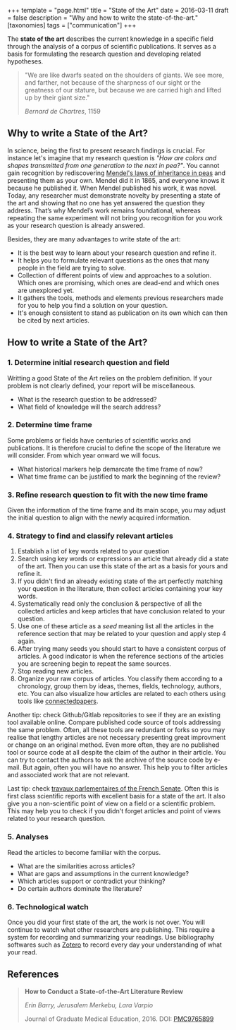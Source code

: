 +++
template = "page.html"
title = "State of the Art"
date =  2016-03-11
draft = false
description = "Why and how to write the state-of-the-art."
[taxonomies]
tags = ["communication"]
+++

The **state of the art** describes the current knowledge in a specific field through the analysis of a corpus of scientific publications. It serves as a basis for formulating the research question and developing related hypotheses.
<!-- more -->

> "We are like dwarfs seated on the shoulders of giants. We see more, and farther, not because of the sharpness of our sight or the greatness of our stature, but because we are carried high and lifted up by their giant size."
>
> *Bernard de Chartres*, 1159
>


## Why to write a State of the Art?

In science, being the first to present research findings is crucial. For instance let's imagine that my research question is *"How are colors and shapes transmitted from one generation to the next in pea?"*. You cannot gain recognition by rediscovering [Mendel's laws of inheritance in peas](http://old.esp.org/foundations/genetics/classical/gm-65-a.pdf) and presenting them as your own. Mendel did it in 1865, and everyone knows it because he published it. When Mendel published his work, it was novel. Today, any researcher must demonstrate novelty by presenting a state of the art and showing that no one has yet answered the question they address. That’s why Mendel’s work remains foundational, whereas repeating the same experiment will not bring you recognition for you work as your research question is already answered.


Besides, they are many advantages to write state of the art:
* It is the best way to learn about your research question and refine it.
* It helps you to formulate relevant questions as the ones that many people in the field are trying to solve.
* Collection of different points of view and approaches to a solution. Which ones are promising, which ones are dead-end and which ones are unexplored yet.
* It gathers the tools, methods and elements previous researchers made for you to help you find a solution on your question.
* It's enough consistent to stand as publication on its own which can then be cited by next articles.


## How to write a State of the Art?

### 1. Determine initial research question and field

Writting a good State of the Art relies on the problem definition. If your problem is not clearly defined, your report will be miscellaneous.
* What is the research question to be addressed?
* What field of knowledge will the search address?

### 2. Determine time frame

Some problems or fields have centuries of scientific works and publications. It is therefore crucial to define the scope of the literature we will consider. From which year onward we will focus.
* What historical markers help demarcate the time frame of now?
* What time frame can be justified to mark the beginning of the review?

### 3. Refine research question to fit with the new time frame

Given the information of the time frame and its main scope, you may adjust the initial question to align with the newly acquired information.

### 4. Strategy to find and classify relevant articles

1. Establish a list of key words related to your question
2. Search using key words or expressions an article that already did a state of the art. Then you can use this state of the art as a basis for yours and refine it.
3. If you didn't find an already existing state of the art perfectly matching your question in the literature, then collect articles containing your key words.
4. Systematically read only the conclusion & perspective of all the collected articles and keep articles that have conclusion related to your question.
5. Use one of these article as a *seed* meaning list all the articles in the reference section that may be related to your question and apply step 4 again.
6. After trying many seeds you should start to have a consistent corpus of articles. A good indicator is when the reference sections of the articles you are screening begin to repeat the same sources.
7. Stop reading new articles.
8. Organize your raw corpus of articles. You classify them according to a chronology, group them by ideas, themes, fields, technology, authors, etc. You can also visualize how articles are related to each others using tools like [connectedpapers](https://www.connectedpapers.com/).

Another tip: check Github/Gitlab repositories to see if they are an existing tool available online. Compare published code source of tools addressing the same problem. Often, all these tools are redundant or forks so you may realise that lengthy articles are not necessary presenting great improvment or change on an original method. Even more often, they are no published tool or source code at all despite the claim of the author in their article. You can try to contact the authors to ask the archive of the source code by e-mail. But again, often you will have no answer. This help you to filter articles and associated work that are not relevant.

Last tip: check [travaux parlementaires of the French Senate](https://www.senat.fr/travaux-parlementaires/commissions.html). Often this is first class scientific reports with excellent basis for a state of the art. It also give you a non-scientific point of view on a field or a scientific problem. This may help you to check if you didn't forget articles and point of views related to your research question.

### 5. Analyses

Read the articles to become familiar with the corpus.

* What are the similarities across articles?
* What are gaps and assumptions in the current knowledge?
* Which articles support or contradict your thinking?
* Do certain authors dominate the literature?


### 6. Technological watch

Once you did your first state of the art, the work is not over. You will continue to watch what other researchers are publishing. This require a system for recording and summarizing your readings. Use bibliography softwares such as [Zotero](https://www.zotero.org/) to record every day your understanding of what your read.


## References

> **How to Conduct a State-of-the-Art Literature Review**
>
> *Erin Barry, Jerusalem Merkebu, Lara Varpio*
>
> Journal of Graduate Medical Education, 2016. DOI: [PMC9765899](https://pmc.ncbi.nlm.nih.gov/articles/PMC9765899/)